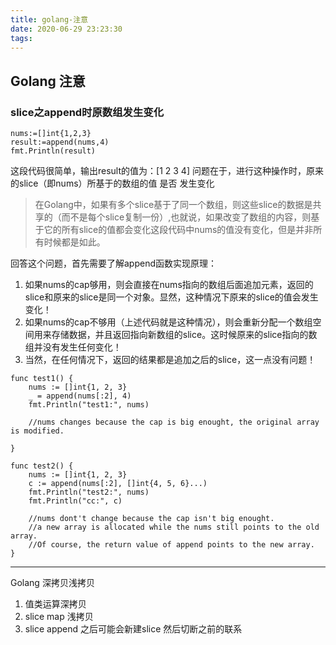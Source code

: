 ```yaml
---
title: golang-注意
date: 2020-06-29 23:23:30
tags:
---
```


## Golang 注意

### slice之append时原数组发生变化

<!-- More -->

```
nums:=[]int{1,2,3}
result:=append(nums,4)
fmt.Println(result)
```

这段代码很简单，输出result的值为：[1 2 3 4]
问题在于，进行这种操作时，原来的slice（即nums）所基于的数组的值 是否 发生变化

> 在Golang中，如果有多个slice基于了同一个数组，则这些slice的数据是共享的（而不是每个slice复制一份）,也就说，如果改变了数组的内容，则基于它的所有slice的值都会变化这段代码中nums的值没有变化，但是并非所有时候都是如此。

回答这个问题，首先需要了解append函数实现原理：

1. 如果nums的cap够用，则会直接在nums指向的数组后面追加元素，返回的slice和原来的slice是同一个对象。显然，这种情况下原来的slice的值会发生变化！
2. 如果nums的cap不够用（上述代码就是这种情况），则会重新分配一个数组空间用来存储数据，并且返回指向新数组的slice。这时候原来的slice指向的数组并没有发生任何变化！
3. 当然，在任何情况下，返回的结果都是追加之后的slice，这一点没有问题！
```
func test1() {
    nums := []int{1, 2, 3}
    _ = append(nums[:2], 4)
    fmt.Println("test1:", nums)

    //nums changes because the cap is big enought, the original array is modified.

}

func test2() {
    nums := []int{1, 2, 3}
    c := append(nums[:2], []int{4, 5, 6}...)
    fmt.Println("test2:", nums)
    fmt.Println("cc:", c)

    //nums dont't change because the cap isn't big enought.
    //a new array is allocated while the nums still points to the old array.
    //Of course, the return value of append points to the new array.
}
```

---

Golang 深拷贝浅拷贝

1. 值类运算深拷贝
2. slice map 浅拷贝
3. slice append 之后可能会新建slice 然后切断之前的联系